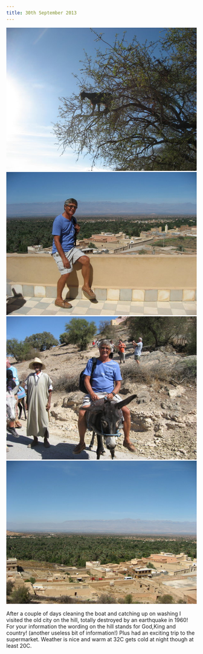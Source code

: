 ```yaml
---
title: 30th September 2013
---
```

<img class="medium-img" src="/img/garys002.jpg" />

<img class="medium-img" src="/img/garys016.jpg" />

<img class="medium-img" src="/img/garys021.jpg" />

<img class="medium-img" src="/img/garys013.jpg" />

After a couple of days cleaning the boat and catching up on washing I visited
the old city on the hill, totally destroyed by an earthquake in 1960! For your
information the wording on the hill stands for God,King and country! (another
useless bit of information!) Plus had an exciting trip to the supermarket.
Weather is nice and warm at 32C  gets cold at night though at least 20C.

